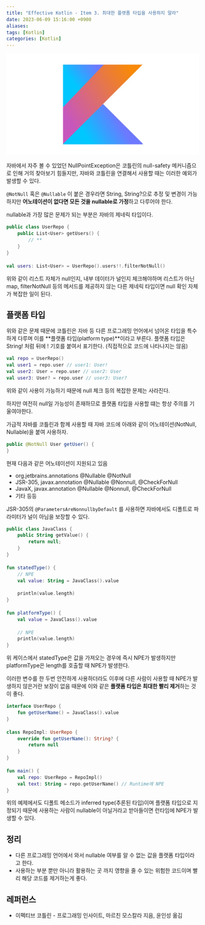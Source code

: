 ```yaml
---
title: "Effective Kotlin - Item 3. 최대한 플랫폼 타입을 사용하지 말라"
date: 2023-06-09 15:16:00 +0900
aliases: 
tags: [Kotlin]
categories: [Kotlin]
---
```


![Kotlin](/assets/img/kotlin.webp)

자바에서 자주 볼 수 있었던 NullPointException은 코틀린의 null-safety 메커니즘으로 인해 거의 찾아보기 힘들지만, 자바와 코틀린을 연결해서 사용할 때는 이러한 예외가 발생할 수 있다.

`@NotNull` 혹은 `@Nullable` 이 붙은 경우라면 String, String?으로 추정 및 변경이 가능하지만 **어노테이션이 없다면 모든 것을 nullable로 가정**하고 다루어야 한다.

nullable과 가장 많은 문제가 되는 부분은 자바의 제네릭 타입이다.
```kotlin
public class UserRepo {
	public List<User> getUsers() {
		// **
	}
}

val users: List<User> = UserRepo().users!!.filterNotNull()
```
위와 같이 리스트 자체가 null인지, 내부 데이터가 널인지 체크해야하며 리스트가 아닌 map, filterNotNull 등의 메서드를 제공하지 않는 다른 제네릭 타입이면 null 확인 자체가 복잡한 일이 된다.

## 플랫폼 타입

위와 같은 문제 때문에 코틀린은 자바 등 다른 프로그래밍 언어에서 넘어온 타입을 특수하게 다루며 이를 **플랫폼 타입(platform type)**이라고 부른다. 플랫폼 타입은 String! 처럼 뒤에 ! 기호를 붙여서 표기한다. (직접적으로 코드에 나타나지는 않음)
```kotlin
val repo = UserRepo()
val user1 = repo.user // user1: User!
val user2: User = repo.user // user2: User
val user3: User? = repo.user // user3: User?
```
위와 같이 사용이 가능하기 때문에 null 체크 등의 복잡한 문제는 사라진다.

하지만 여전히 null일 가능성이 존재하므로 플랫폼 타입을 사용할 떄는 항상 주의를 기울여야한다.

가급적 자바를 코틀린과 함께 사용할 때 자바 코드에 아래와 같이 어노테이션(NotNull, Nullable)을 붙여 사용하자.
```java
public @NotNull User getUser() {
}
```
현재 다음과 같은 어노테이션이 지원되고 있음

- org.jetbrains.annotations @Nullable @NotNull
- JSR-305, javax.annotation @Nullable @Nonnull, @CheckForNull
- JavaX, javax.annotation @Nullable @Nonnull, @CheckForNull 
- 기타 등등

JSR-305의 `@ParametersAreNonnullbyDefault` 를 사용하면 자바에서도 디폴트로 파라미터가 널이 아님을 보장할 수 있다.
```kotlin
public class JavaClass {
    public String getValue() {
        return null;
    }
}

fun statedType() {
    // NPE
    val value: String = JavaClass().value
    
    println(value.length)
}

fun platformType() {
    val value = JavaClass().value

    // NPE
    println(value.length)
}
```
위 케이스에서 statedType은 값을 가져오는 경우에 즉시 NPE가 발생하지만 platformType은 length를 호출할 때 NPE가 발생한다.

이러한 변수를 한 두번 안전하게 사용하더라도 이후에 다른 사람이 사용할 때 NPE가 발생하지 않은거란 보장이 없음 때문에 이와 같은 **플랫폼 타입은 최대한 빨리 제거**하는 것이 좋다.
```kotlin
interface UserRepo {
    fun getUserName() = JavaClass().value
}

class RepoImpl: UserRepo {
    override fun getUserName(): String? {
        return null
    }
}

fun main() {
    val repo: UserRepo = RepoImpl()
    val text: String = repo.getUserName() // Runtime에 NPE
}
```
위의 예제에서도 디폴트 메소드가 inferred type(추론된 타입)이며 플랫폼 타입으로 지정되기 때문에 사용하는 사람이 nullable이 아닐거라고 받아들이면 런타임에 NPE가 발생할 수 있다.

## 정리

- 다른 프로그래밍 언어에서 와서 nullable 여부를 알 수 없는 값을 플랫폼 타입이라고 한다.
- 사용하는 부분 뿐만 아니라 활용하는 곳 까지 영향을 줄 수 있는 위험한 코드이며 빨리 해당 코드를 제거하는게 좋다.

## 레퍼런스

- 이펙티브 코틀린 - 프로그래밍 인사이트, 마르친 모스칼라 지음, 윤인성 옮김

